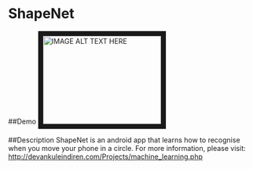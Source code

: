 ShapeNet
=================

##Demo
<a href="http://www.youtube.com/watch?feature=player_embedded&v=yThD9sah-N4
" target="_blank"><img src="http://img.youtube.com/vi/yThD9sah-N4/0.jpg" 
alt="IMAGE ALT TEXT HERE" width="240" height="180" border="10" /></a>

##Description
ShapeNet is an android app that learns how to recognise when you move your phone in a circle. For more information, please visit: http://devankuleindiren.com/Projects/machine_learning.php
